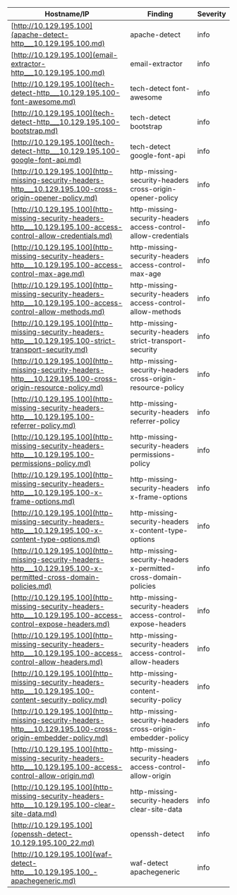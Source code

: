 |Hostname/IP|Finding|Severity|
|-|-|-|
|[http://10.129.195.100](apache-detect-http___10.129.195.100.md)|apache-detect |info|
|[http://10.129.195.100](email-extractor-http___10.129.195.100.md)|email-extractor |info|
|[http://10.129.195.100](tech-detect-http___10.129.195.100-font-awesome.md)|tech-detect font-awesome|info|
|[http://10.129.195.100](tech-detect-http___10.129.195.100-bootstrap.md)|tech-detect bootstrap|info|
|[http://10.129.195.100](tech-detect-http___10.129.195.100-google-font-api.md)|tech-detect google-font-api|info|
|[http://10.129.195.100](http-missing-security-headers-http___10.129.195.100-cross-origin-opener-policy.md)|http-missing-security-headers cross-origin-opener-policy|info|
|[http://10.129.195.100](http-missing-security-headers-http___10.129.195.100-access-control-allow-credentials.md)|http-missing-security-headers access-control-allow-credentials|info|
|[http://10.129.195.100](http-missing-security-headers-http___10.129.195.100-access-control-max-age.md)|http-missing-security-headers access-control-max-age|info|
|[http://10.129.195.100](http-missing-security-headers-http___10.129.195.100-access-control-allow-methods.md)|http-missing-security-headers access-control-allow-methods|info|
|[http://10.129.195.100](http-missing-security-headers-http___10.129.195.100-strict-transport-security.md)|http-missing-security-headers strict-transport-security|info|
|[http://10.129.195.100](http-missing-security-headers-http___10.129.195.100-cross-origin-resource-policy.md)|http-missing-security-headers cross-origin-resource-policy|info|
|[http://10.129.195.100](http-missing-security-headers-http___10.129.195.100-referrer-policy.md)|http-missing-security-headers referrer-policy|info|
|[http://10.129.195.100](http-missing-security-headers-http___10.129.195.100-permissions-policy.md)|http-missing-security-headers permissions-policy|info|
|[http://10.129.195.100](http-missing-security-headers-http___10.129.195.100-x-frame-options.md)|http-missing-security-headers x-frame-options|info|
|[http://10.129.195.100](http-missing-security-headers-http___10.129.195.100-x-content-type-options.md)|http-missing-security-headers x-content-type-options|info|
|[http://10.129.195.100](http-missing-security-headers-http___10.129.195.100-x-permitted-cross-domain-policies.md)|http-missing-security-headers x-permitted-cross-domain-policies|info|
|[http://10.129.195.100](http-missing-security-headers-http___10.129.195.100-access-control-expose-headers.md)|http-missing-security-headers access-control-expose-headers|info|
|[http://10.129.195.100](http-missing-security-headers-http___10.129.195.100-access-control-allow-headers.md)|http-missing-security-headers access-control-allow-headers|info|
|[http://10.129.195.100](http-missing-security-headers-http___10.129.195.100-content-security-policy.md)|http-missing-security-headers content-security-policy|info|
|[http://10.129.195.100](http-missing-security-headers-http___10.129.195.100-cross-origin-embedder-policy.md)|http-missing-security-headers cross-origin-embedder-policy|info|
|[http://10.129.195.100](http-missing-security-headers-http___10.129.195.100-access-control-allow-origin.md)|http-missing-security-headers access-control-allow-origin|info|
|[http://10.129.195.100](http-missing-security-headers-http___10.129.195.100-clear-site-data.md)|http-missing-security-headers clear-site-data|info|
|[http://10.129.195.100](openssh-detect-10.129.195.100_22.md)|openssh-detect |info|
|[http://10.129.195.100](waf-detect-http___10.129.195.100_-apachegeneric.md)|waf-detect apachegeneric|info|
